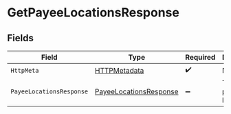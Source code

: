 # GetPayeeLocationsResponse


## Fields

| Field                                                                       | Type                                                                        | Required                                                                    | Description                                                                 |
| --------------------------------------------------------------------------- | --------------------------------------------------------------------------- | --------------------------------------------------------------------------- | --------------------------------------------------------------------------- |
| `HttpMeta`                                                                  | [HTTPMetadata](../../Models/Components/HTTPMetadata.md)                     | :heavy_check_mark:                                                          | N/A                                                                         |
| `PayeeLocationsResponse`                                                    | [PayeeLocationsResponse](../../Models/Components/PayeeLocationsResponse.md) | :heavy_minus_sign:                                                          | The list of payee locations                                                 |